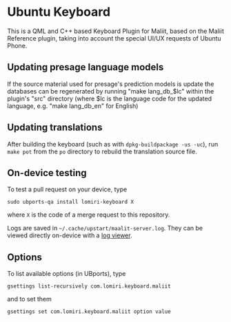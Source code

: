 # Ubuntu Keyboard

This is a QML and C++ based Keyboard Plugin for Maliit, based on the Maliit Reference plugin, taking into account the special UI/UX requests of Ubuntu Phone.

## Updating presage language models

If the source material used for presage's prediction models is update the databases can be regenerated by running "make lang_db_$lc" within the plugin's "src" directory (where $lc is the language code for the updated language, e.g. "make lang_db_en" for English)

## Updating translations

After building the keyboard (such as with `dpkg-buildpackage -us -uc`), run `make pot` from the `po` directory to rebuild the translation source file.

## On-device testing

To test a pull request on your device, type

    sudo ubports-qa install lomiri-keyboard X

where `X` is the code of a merge request to this repository.

Logs are saved in `~/.cache/upstart/maalit-server.log`. They can be viewed directly on-device with a [log viewer](https://open-store.io/app/logviewer.neothethird).

## Options

To list available options (in UBports), type

    gsettings list-recursively com.lomiri.keyboard.maliit

and to set them

    gsettings set com.lomiri.keyboard.maliit option value 
